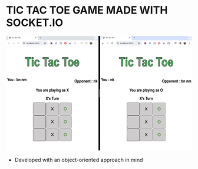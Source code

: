 # TIC  TAC TOE GAME MADE WITH SOCKET.IO
![Refference image](./ref.png)

- Developed with an object-oriented approach in mind